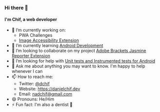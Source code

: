 ### Hi there 👋

#### I'm Chif, a web developer

- 🔭 I’m currently working on:
  - PWA Challenges
  - [Image Accessibility Extension](https://github.com/michaeldera/image-accessibility-extension)
- 🌱 I’m currently learning [Android Development](https://developers.google.com/certification/associate-android-developer)
- 👯 I’m looking to collaborate on my project [Adobe Brackets Jasmine Reporter Extension](https://github.com/nadchif/brackets-jasmine-reporter)
- 🤔 I’m looking for help with [Unit tests and Instrumented tests for Android](https://github.com/nadchif/headset-control-plus)
- 💬 Ask me about anything you may want to know. I'm happy to help whenever I can
- 📫 How to reach me: 
  - Twitter: [@dchif](https://twitter.com/dchif)
  - Website: https://danielchif.dev
  - Email: [nadchif@gmail.com](mailto:nadchif@gmail.com)
- 😄 Pronouns: He/Him
- ⚡ Fun fact: I'm also a dentist :tooth:

